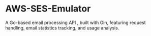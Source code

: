 # AWS-SES-Emulator
A Go-based email processing API , built with Gin, featuring request handling, email statistics tracking, and usage analysis.
